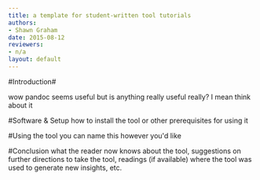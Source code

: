 ```yaml
---
title: a template for student-written tool tutorials
authors:
- Shawn Graham
date: 2015-08-12
reviewers:
- n/a
layout: default
---
```


#Introduction#

wow pandoc seems useful but is anything really useful really? I mean think about it

#Software & Setup
how to install the tool or other prerequisites for using it

#Using the tool
you can name this however you'd like

#Conclusion
what the reader now knows about the tool, suggestions on further directions to take the tool, readings (if available) where the tool was used to generate new insights, etc.

